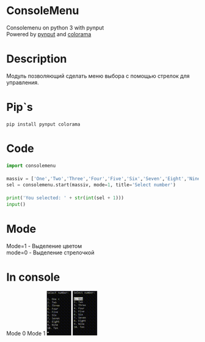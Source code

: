 # ConsoleMenu
Consolemenu on python 3 with pynput    
Powered by [pynput](https://pypi.org/project/pynput/) and [colorama](https://pypi.org/project/colorama/)
# Description 
Модуль позволяющий сделать меню выбора с помощью стрелок для управления. 
# Pip`s
```
pip install pynput colorama
```
# Code
```Python
import consolemenu

massiv = ['One','Two','Three','Four','Five','Six','Seven','Eight','Nine','Ten']
sel = consolemenu.start(massiv, mode=1, title='Select number')

print('You selected: ' + str(int(sel + 1)))
input()
```
# Mode
Mode=1 - Выделение цветом    
mode=0 - Выделение стрелочкой
# In console
Mode 0    Mode 1
![Mode 0](Mode0.gif)
![Mode 1](Mode1.gif)
